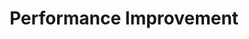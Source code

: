 ---
layout: sub-service
order: 1
title: "Performance Improvement"
parent: "Operational Excellence"
description: "At SLKone, we drive real-world solutions that boost your bottom line. Our Performance Improvement service focuses on optimizing your operations, from supply chain enhancements to digital transformations, turning challenges into competitive advantages."
approach: "We become an extension of your team, working hands-on to implement improvements that deliver tangible results. Our data-driven methodology identifies key areas for enhancement and develops tailored strategies to maximize efficiency and effectiveness."
intro: "Transforming operations into competitive advantages through optimized processes and digital enhancements."
focus_areas:
  - title: "Process Optimization"
    content: "Analyze and redesign core business processes to eliminate waste, reduce variability, and enhance overall efficiency."
  - title: "Lean Six Sigma Implementation"
    content: "Deploy Lean Six Sigma methodologies to drive continuous improvement and operational excellence across your organization."
  - title: "Performance Metrics and KPI Development"
    content: "Identify, track, and optimize the key performance indicators that truly drive your business success."
  - title: "Operational Cost Reduction"
    content: "Identify and implement sustainable cost reduction strategies without compromising quality or customer satisfaction."
  - title: "Capacity Planning and Optimization"
    content: "Optimize resource allocation and capacity utilization to meet demand fluctuations efficiently."
why_choose:
  - "Hands-on implementation expertise"
  - "Data-driven decision making"
  - "Cross-industry insights"
  - "Measurable, bottom-line results"
cta: "Contact us to learn how our Performance Improvement services can transform your operations and drive sustainable growth."
icon: "fa-gauge-simple-max"
color: "blush"
image: "/assets/images/backgrounds/performance-improvement.webp"
permalink: /services/operational-excellence/performance-improvement
redirect_to: /services/operational-excellence#performance-improvement
---